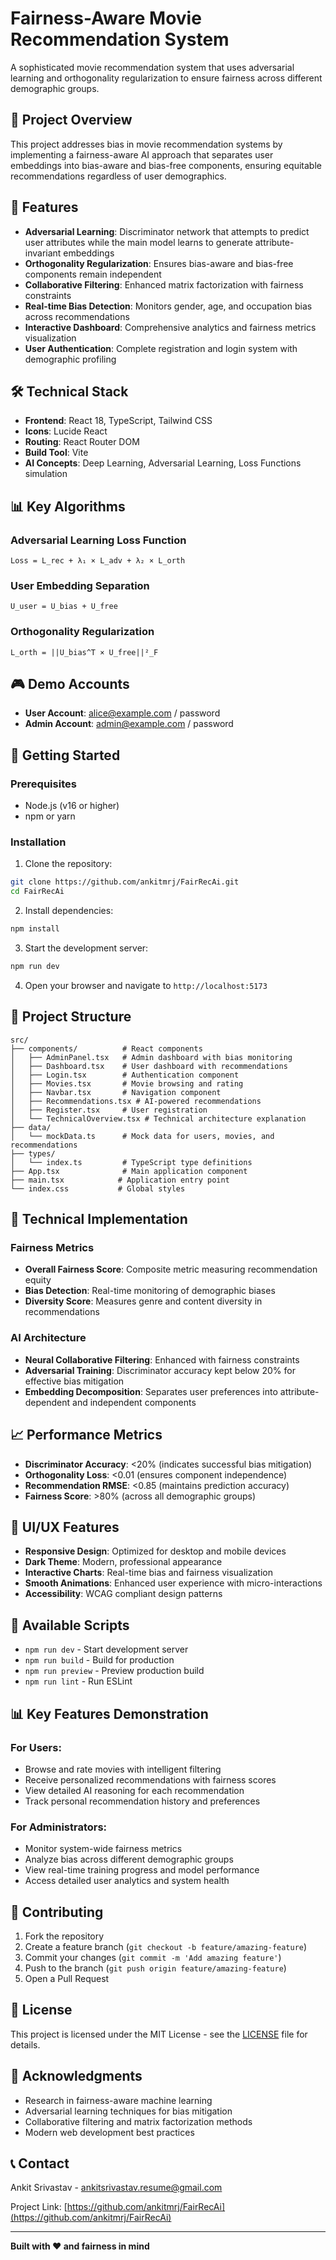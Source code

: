 # Fairness-Aware Movie Recommendation System

A sophisticated movie recommendation system that uses adversarial learning and orthogonality regularization to ensure fairness across different demographic groups.

## 🎯 Project Overview

This project addresses bias in movie recommendation systems by implementing a fairness-aware AI approach that separates user embeddings into bias-aware and bias-free components, ensuring equitable recommendations regardless of user demographics.

## 🚀 Features

- **Adversarial Learning**: Discriminator network that attempts to predict user attributes while the main model learns to generate attribute-invariant embeddings
- **Orthogonality Regularization**: Ensures bias-aware and bias-free components remain independent
- **Collaborative Filtering**: Enhanced matrix factorization with fairness constraints
- **Real-time Bias Detection**: Monitors gender, age, and occupation bias across recommendations
- **Interactive Dashboard**: Comprehensive analytics and fairness metrics visualization
- **User Authentication**: Complete registration and login system with demographic profiling

## 🛠️ Technical Stack

- **Frontend**: React 18, TypeScript, Tailwind CSS
- **Icons**: Lucide React
- **Routing**: React Router DOM
- **Build Tool**: Vite
- **AI Concepts**: Deep Learning, Adversarial Learning, Loss Functions simulation

## 📊 Key Algorithms

### Adversarial Learning Loss Function
```
Loss = L_rec + λ₁ × L_adv + λ₂ × L_orth
```

### User Embedding Separation
```
U_user = U_bias + U_free
```

### Orthogonality Regularization
```
L_orth = ||U_bias^T × U_free||²_F
```

## 🎮 Demo Accounts

- **User Account**: alice@example.com / password
- **Admin Account**: admin@example.com / password

## 🚀 Getting Started

### Prerequisites
- Node.js (v16 or higher)
- npm or yarn

### Installation

1. Clone the repository:
```bash
git clone https://github.com/ankitmrj/FairRecAi.git
cd FairRecAi
```

2. Install dependencies:
```bash
npm install
```

3. Start the development server:
```bash
npm run dev
```

4. Open your browser and navigate to `http://localhost:5173`

## 📁 Project Structure

```
src/
├── components/          # React components
│   ├── AdminPanel.tsx   # Admin dashboard with bias monitoring
│   ├── Dashboard.tsx    # User dashboard with recommendations
│   ├── Login.tsx        # Authentication component
│   ├── Movies.tsx       # Movie browsing and rating
│   ├── Navbar.tsx       # Navigation component
│   ├── Recommendations.tsx # AI-powered recommendations
│   ├── Register.tsx     # User registration
│   └── TechnicalOverview.tsx # Technical architecture explanation
├── data/
│   └── mockData.ts      # Mock data for users, movies, and recommendations
├── types/
│   └── index.ts         # TypeScript type definitions
├── App.tsx              # Main application component
├── main.tsx            # Application entry point
└── index.css           # Global styles
```

## 🔬 Technical Implementation

### Fairness Metrics
- **Overall Fairness Score**: Composite metric measuring recommendation equity
- **Bias Detection**: Real-time monitoring of demographic biases
- **Diversity Score**: Measures genre and content diversity in recommendations

### AI Architecture
- **Neural Collaborative Filtering**: Enhanced with fairness constraints
- **Adversarial Training**: Discriminator accuracy kept below 20% for effective bias mitigation
- **Embedding Decomposition**: Separates user preferences into attribute-dependent and independent components

## 📈 Performance Metrics

- **Discriminator Accuracy**: <20% (indicates successful bias mitigation)
- **Orthogonality Loss**: <0.01 (ensures component independence)
- **Recommendation RMSE**: <0.85 (maintains prediction accuracy)
- **Fairness Score**: >80% (across all demographic groups)

## 🎨 UI/UX Features

- **Responsive Design**: Optimized for desktop and mobile devices
- **Dark Theme**: Modern, professional appearance
- **Interactive Charts**: Real-time bias and fairness visualization
- **Smooth Animations**: Enhanced user experience with micro-interactions
- **Accessibility**: WCAG compliant design patterns

## 🔧 Available Scripts

- `npm run dev` - Start development server
- `npm run build` - Build for production
- `npm run preview` - Preview production build
- `npm run lint` - Run ESLint

## 📊 Key Features Demonstration

### For Users:
- Browse and rate movies with intelligent filtering
- Receive personalized recommendations with fairness scores
- View detailed AI reasoning for each recommendation
- Track personal recommendation history and preferences

### For Administrators:
- Monitor system-wide fairness metrics
- Analyze bias across different demographic groups
- View real-time training progress and model performance
- Access detailed user analytics and system health

## 🤝 Contributing

1. Fork the repository
2. Create a feature branch (`git checkout -b feature/amazing-feature`)
3. Commit your changes (`git commit -m 'Add amazing feature'`)
4. Push to the branch (`git push origin feature/amazing-feature`)
5. Open a Pull Request

## 📄 License

This project is licensed under the MIT License - see the [LICENSE](LICENSE) file for details.

## 🙏 Acknowledgments

- Research in fairness-aware machine learning
- Adversarial learning techniques for bias mitigation
- Collaborative filtering and matrix factorization methods
- Modern web development best practices

## 📞 Contact

Ankit Srivastav - ankitsrivastav.resume@gmail.com

Project Link: [https://github.com/ankitmrj/FairRecAi](https://github.com/ankitmrj/FairRecAi)

---

**Built with ❤️ and fairness in mind**
